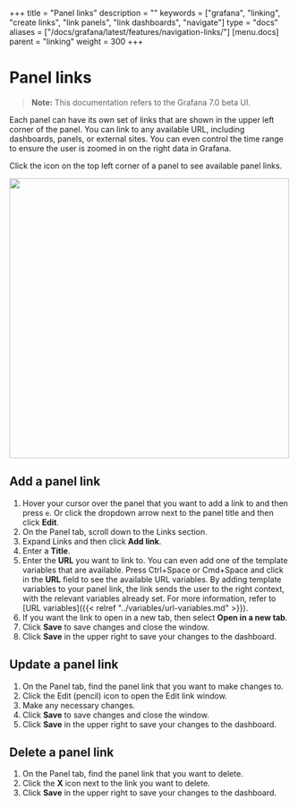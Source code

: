 +++
title = "Panel links"
description = ""
keywords = ["grafana", "linking", "create links", "link panels", "link dashboards", "navigate"]
type = "docs"
aliases = ["/docs/grafana/latest/features/navigation-links/"]
[menu.docs]
parent = "linking"
weight = 300
+++

# Panel links

> **Note:** This documentation refers to the Grafana 7.0 beta UI.

Each panel can have its own set of links that are shown in the upper left corner of the panel. You can link to any available URL, including dashboards, panels, or external sites. You can even control the time range to ensure the user is zoomed in on the right data in Grafana.

Click the icon on the top left corner of a panel to see available panel links.

<img class="no-shadow" src="/img/docs/linking/panel-links.png" width="500px">

## Add a panel link

1. Hover your cursor over the panel that you want to add a link to and then press `e`. Or click the dropdown arrow next to the panel title and then click **Edit**.
1. On the Panel tab, scroll down to the Links section.
1. Expand Links and then click **Add link**.
1. Enter a **Title**.
1. Enter the **URL** you want to link to.
   You can even add one of the template variables that are available. Press Ctrl+Space or Cmd+Space and click in the **URL** field to see the available URL variables. By adding template variables to your panel link, the link sends the user to the right context, with the relevant variables already set. For more information, refer to [URL variables]({{< relref "../variables/url-variables.md" >}}).
1. If you want the link to open in a new tab, then select **Open in a new tab**.
1. Click **Save** to save changes and close the window.
1. Click **Save** in the upper right to save your changes to the dashboard.

## Update a panel link

1. On the Panel tab, find the panel link that you want to make changes to. 
1. Click the Edit (pencil) icon to open the Edit link window. 
1. Make any necessary changes.
1. Click **Save** to save changes and close the window.
1. Click **Save** in the upper right to save your changes to the dashboard.

## Delete a panel link

1. On the Panel tab, find the panel link that you want to delete. 
1. Click the **X** icon next to the link you want to delete. 
1. Click **Save** in the upper right to save your changes to the dashboard.
